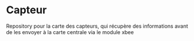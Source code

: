 # Capteur
Repository pour la carte des capteurs, qui récupère des informations avant de les envoyer à la carte centrale via le module xbee
